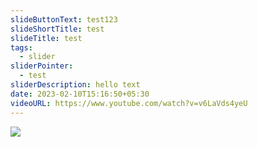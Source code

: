 ```yaml
---
slideButtonText: test123
slideShortTitle: test
slideTitle: test
tags:
  - slider
sliderPointer:
  - test
sliderDescription: hello text
date: 2023-02-10T15:16:50+05:30
videoURL: https://www.youtube.com/watch?v=v6LaVds4yeU
---
```

![](/assets/blog.svg)